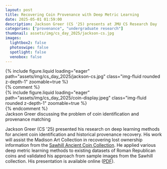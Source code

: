 ```yaml
---
layout: post
title: Recovering Coin Provenance with Deep Metric Learning
date: 2025-05-01 01:59:00
description: Jackson Greer (CS '25) presents at JMU CS Research Day
categories: ["provenance", "undergraduate research"]
thumbnail: assets/img/cs_day_2025/jackson-cs.jpg
images:
  lightbox2: false
  photoswipe: false
  spotlight: false
  venobox: false
---
```


<div class="row mt-3">
    <div class="col-sm mt-3 mt-md-0">
        {% include figure.liquid loading="eager" path="assets/img/cs_day_2025/jackson-cs.jpg" class="img-fluid rounded z-depth-1"  zoomable=true %}
    </div>
    {% comment %}
    <div class="col-sm mt-3 mt-md-0">
        {% include figure.liquid loading="eager" path="assets/img/cs_day_2025/coin-display.jpeg" class="img-fluid rounded z-depth-1" zoomable=true %}
    </div>
    {% endcomment %}
</div>
<div class="caption">
    Jackson Greer discussing the problem of coin identification and provenance matching
</div>

Jackson Greer (CS '25) presented his research on deep learning methods for ancient coin identification and historical provenance recovery. His work will assist the Madison Art Collection in recovering lost ownership information from the [Sawhill Ancient Coin Collection](https://www.jmu.edu/madisonart/_coin_collection.shtml). He applied various deep metric learning methods to existing datasets of Roman Republican coins and validated his approach from sample images from the Sawhill collection. His presentation is available online ([PDF](/assets/pdf/greer-deep-metric-learning.pdf)).